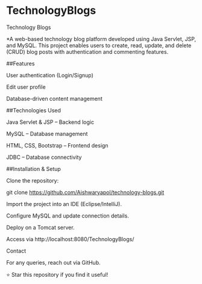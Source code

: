 # TechnologyBlogs
Technology Blogs

*A web-based technology blog platform developed using Java Servlet, JSP, and MySQL. This project enables users to create, read, update, and delete (CRUD) blog posts with authentication and commenting features.

##Features

User authentication (Login/Signup)

Edit user profile

Database-driven content management

##Technologies Used

Java Servlet & JSP – Backend logic

MySQL – Database management

HTML, CSS, Bootstrap – Frontend design

JDBC – Database connectivity

##Installation & Setup

Clone the repository:

git clone https://github.com/Aishwaryapol/technology-blogs.git

Import the project into an IDE (Eclipse/IntelliJ).

Configure MySQL and update connection details.

Deploy on a Tomcat server.

Access via http://localhost:8080/TechnologyBlogs/

Contact

For any queries, reach out via GitHub.

⭐ Star this repository if you find it useful!
